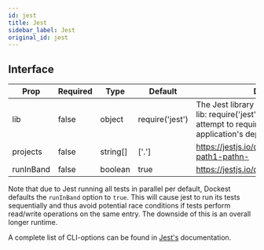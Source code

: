 ```yaml
---
id: jest
title: Jest
sidebar_label: Jest
original_id: jest
---
```


## Interface

| Prop      | Required | Type     | Default         | Description                                                                                                                                                  |
| --------- | -------- | -------- | --------------- | ------------------------------------------------------------------------------------------------------------------------------------------------------------ |
| lib       | false    | object   | require('jest') | The Jest library itself, typically passed as { lib: require('jest') }. If omitted, Dockest will attempt to require Jest from your application's dependencies |
| projects  | false    | string[] | ['.']           | https://jestjs.io/docs/en/cli.html#projects-path1-pathn-                                                                                                     |
| runInBand | false    | boolean  | true            | https://jestjs.io/docs/en/cli.html#runinband                                                                                                                 |

Note that due to Jest running all tests in parallel per default, Dockest defaults the `runInBand` option to `true`. This
will cause jest to run its tests sequentially and thus avoid potential race conditions if tests perform read/write
operations on the same entry. The downside of this is an overall longer runtime.

A complete list of CLI-options can be found in [Jest's](https://jestjs.io/docs/en/cli.html) documentation.
